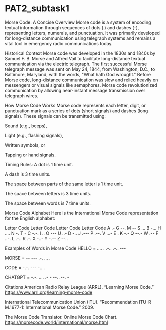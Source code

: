 # PAT2_subtask1
Morse Code: A Concise Overview
Morse code is a system of encoding textual information through sequences of dots (.) and dashes (-), representing letters, numerals, and punctuation. It was primarily developed for long-distance communication using telegraph systems and remains a vital tool in emergency radio communications today.

Historical Context
Morse code was developed in the 1830s and 1840s by Samuel F. B. Morse and Alfred Vail to facilitate long-distance textual communication via the electric telegraph. The first successful Morse telegraph message was sent on May 24, 1844, from Washington, D.C., to Baltimore, Maryland, with the words, "What hath God wrought."
Before Morse code, long-distance communication was slow and relied heavily on messengers or visual signals like semaphores. Morse code revolutionized communication by allowing near-instant message transmission over telegraph wires.

How Morse Code Works
Morse code represents each letter, digit, or punctuation mark as a series of dots (short signals) and dashes (long signals). These signals can be transmitted using:

Sound (e.g., beeps),

Light (e.g., flashing signals),

Written symbols, or

Tapping or hand signals.

Timing Rules:
A dot is 1 time unit.

A dash is 3 time units.

The space between parts of the same letter is 1 time unit.

The space between letters is 3 time units.

The space between words is 7 time units.

Morse Code Alphabet
Here is the International Morse Code representation for the English alphabet:

Letter	Code	Letter	Code	Letter	Code	Letter	Code
A	.-	G	--.	M	--	S	...
B	-...	H	....	N	-.	T	-
C	-.-.	I	..	O	---	U	..-
D	-..	J	.---	P	.--.	V	...-
E	.	K	-.-	Q	--.-	W	.--
F	..-.	L	.-..	R	.-.	X	-..-
Y	-.--
Z	--..

Examples of Words in Morse Code
HELLO = .... . .-.. .-.. ---

MORSE = -- --- .-. ... .

CODE = -.-. --- -.. .

CHATGPT = -.-. .... .- - --. .--. -

Citations
American Radio Relay League (ARRL). “Learning Morse Code.” https://www.arrl.org/learning-morse-code

International Telecommunication Union (ITU). “Recommendation ITU-R M.1677-1: International Morse Code.” 2009.

The Morse Code Translator. Online Morse Code Chart. https://morsecode.world/international/morse.html

